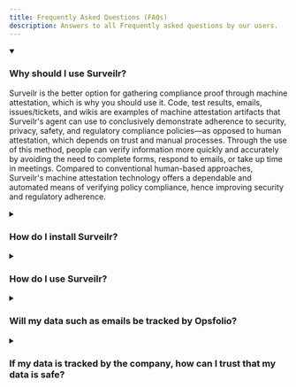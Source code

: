```yaml
---
title: Frequently Asked Questions (FAQs)
description: Answers to all Frequently asked questions by our users.
---
```


<details open>

<summary>
<h3>Why should I use Surveilr?</h3>
</summary>

Surveilr is the better option for gathering compliance proof through machine attestation, which is why you should use it. Code, test results, emails, issues/tickets, and wikis are examples of machine attestation artifacts that Surveilr's agent can use to conclusively demonstrate adherence to security, privacy, safety, and regulatory compliance policies—as opposed to human attestation, which depends on trust and manual processes. Through the use of this method, people can verify information more quickly and accurately by avoiding the need to complete forms, respond to emails, or take up time in meetings. Compared to conventional human-based approaches, Surveilr's machine attestation technology offers a dependable and automated means of verifying policy compliance, hence improving security and regulatory adherence.

</details>

<details>

<summary><h3>How do I install Surveilr?</h3></summary>

We have provided a detailed guide on how to install `surveilr` on your machine (Linux, Windows, and MacOS ), find it [here](/surveilr/installation).

</details>

<details>

<summary><h3>How do I use Surveilr?</h3></summary>

We have provided a comprehensive guide on how surveilr can be used to gather machine-attested compliance evidences from different Work Product Artifacts (WPAs) across a wide variety of disciplines. Here's an example of how [software engineers](/surveilr/disciplines/software-engineer) make use of surveilr.

</details>

<details>

<summary><h3>Will my data such as emails be tracked by Opsfolio?</h3></summary>

No, Opsfolio does not track personal information, including emails, at any point in time. All data processed by Surveilr is stored in a Resource Surveillance State Database [(RSSD)](/surveilr/reference/concepts/resource-surveillance#rssd) that is stored locally on the client's machine, and not connected to any of our cloud databases.

</details>
<details>

<summary><h3>If my data is tracked by the company, how can I trust that my data is safe?</h3></summary>

We do not track your data, so you can be rest assured your data is safe.

</details>
